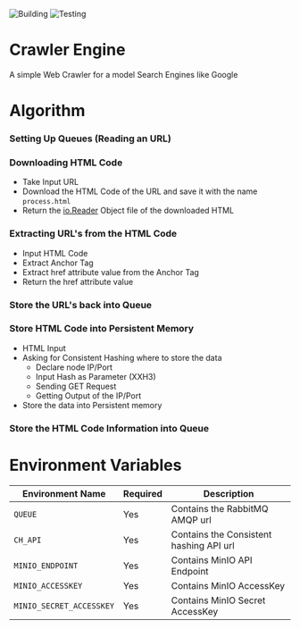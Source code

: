 ![Building](https://img.shields.io/github/actions/workflow/status/BiltuDas1/crawler-engine/go-build.yml?label=Build&logo=textpattern&style=flat-square&logoColor=white)
![Testing](https://img.shields.io/github/actions/workflow/status/BiltuDas1/crawler-engine/go-test.yml?label=Test&logo=speedtest&style=flat-square&logoColor=white)

# Crawler Engine

A simple Web Crawler for a model Search Engines like Google

# Algorithm

### Setting Up Queues (Reading an URL)

### Downloading HTML Code

- Take Input URL
- Download the HTML Code of the URL and save it with the name `process.html`
- Return the [io.Reader](https://pkg.go.dev/io#Reader) Object file of the downloaded HTML

### Extracting URL's from the HTML Code

- Input HTML Code
- Extract Anchor Tag
- Extract href attribute value from the Anchor Tag
- Return the href attribute value

### Store the URL's back into Queue

### Store HTML Code into Persistent Memory

- HTML Input
- Asking for Consistent Hashing where to store the data
  - Declare node IP/Port
  - Input Hash as Parameter (XXH3)
  - Sending GET Request
  - Getting Output of the IP/Port
- Store the data into Persistent memory

### Store the HTML Code Information into Queue

# Environment Variables

| Environment Name         | Required | Description                             |
| ------------------------ | -------- | --------------------------------------- |
| `QUEUE`                  | Yes      | Contains the RabbitMQ AMQP url          |
| `CH_API`                 | Yes      | Contains the Consistent hashing API url |
| `MINIO_ENDPOINT`         | Yes      | Contains MinIO API Endpoint             |
| `MINIO_ACCESSKEY`        | Yes      | Contains MinIO AccessKey                |
| `MINIO_SECRET_ACCESSKEY` | Yes      | Contains MinIO Secret AccessKey         |
